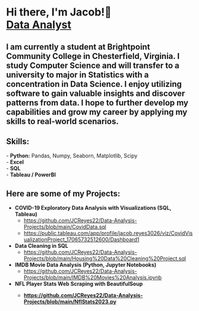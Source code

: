 <h1>Hi there, I'm <b>Jacob</b>!👋<br/><a href="https://github.com/JCReyes22">Data Analyst</a></h1>
<h2><b>I am currently a student at Brightpoint Community College in Chesterfield, Virginia. I study Computer Science and will transfer to a university to major in Statistics with a concentration in Data Science. 
I enjoy utilizing software to gain valuable insights and discover patterns from data. I hope to further develop my capabilities and grow my career by applying my skills to real-world scenarios. </b></h2>
<h2>Skills:</h2>
  - <b>Python:</b>
  Pandas, Numpy, Seaborn, Matplotlib, Scipy </br>
  - <b>Excel</b> </br>
  - <b>SQL</b> </br>
  - <b>Tableau / PowerBI</b>

<h2>Here are some of my Projects:</h2>

- <b>COVID-19 Exploratory Data Analysis with Visualizations (SQL, Tableau)</b>
  - https://github.com/JCReyes22/Data-Analysis-Projects/blob/main/CovidData.sql
  - https://public.tableau.com/app/profile/jacob.reyes3026/viz/CovidVisualizationProject_17065732512600/Dashboard1
- <b>Data Cleaning in SQL</b>
  - https://github.com/JCReyes22/Data-Analysis-Projects/blob/main/Housing%20Data%20Cleaning%20Project.sql
- <b>IMDB Movie Data Analysis (Python, Jupyter Notebooks)</b>
  - https://github.com/JCReyes22/Data-Analysis-Projects/blob/main/IMDB%20Movies%20Analysis.ipynb
- <b>NFL Player Stats Web Scraping with BeautifulSoup<b>
  - https://github.com/JCReyes22/Data-Analysis-Projects/blob/main/NflStats2023.py
 
